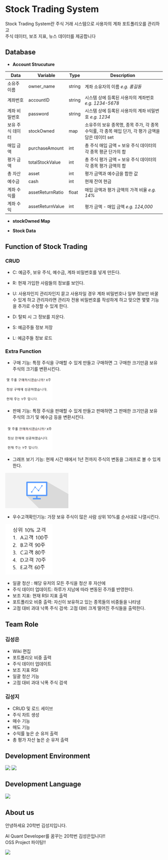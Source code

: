 # Stock Trading System  
Stock Trading System란 주식 거래 시스템으로 사용자의 계좌 포트폴리오를 관리하고  
주식 데이터, 보조 지표, 뉴스 데이터를 제공합니다

## Database

- **Account Strucuture**  
  
| Data       | Variable         | Type   | Description |
|------------|------------------|--------|-------------|
| 소유주 이름      | owner_name | string | 계좌 소유자의 이름 *e.g. 홍길동* |
| 계좌번호    | accountID | string |시스템 상에 등록된 사용자의 계좌번호 *e.g. 1234-5678* |
| 계좌 비밀번호 | password | string |시스템 상에 등록된 사용자의 계좌 비밀번호 *e.g. 1234*|
| 보유 주식 데이터 | stockOwned | map    | 소유주의 보유 종목명, 종목 주가, 각 종목 수익률, 각 종목 매입 단가, 각 평가 금액을 담은 데이터 set|
| 매입 금액 | purchaseAmount | int    | 총 주식 매입 금액 = 보유 주식 데이터의 각 종목 평균 단가의 합 |
| 평가 금액 | totalStockValue  | int    | 총 주식 평가 금액 = 보유 주식 데이터의 각 종목 평가 금액의 합 |
| 총 자산 | asset  | int    | 평가 금액과 예수금을 합한 값 |
| 예수금 | cash | int    | 현재 잔여 현금 |
| 계좌 수익률 | assetReturnRatio | float  | 매입 금액과 평가 금액의 가격 비율 *e.g. 14%*|
| 계좌 수익 | assetReturnValue | int    | 평가 금액 - 매입 금액 *e.g. 124,000*|

- **stockOwned Map** 

- **Stock Data**  
## Function of Stock Trading

### CRUD

- C: 예금주, 보유 주식, 예수금, 계좌 비밀번호를 넣게 만든다.

- R: 현재 가입한 사람들의 정보를 보인다.

- U: 사용자인지 관리자인지 묻고 사용자일 경우 계좌 비밀번호나 일부 정보만 바꿀 수 있게 하고 관리자라면 관리자 전용 비밀번호를 작성하게 하고 맞으면 몇몇 기능을 추가로 수정할 수 있게 한다.

- D: 탈퇴 시 그 정보를 지운다.

- S: 예금주들 정보 저장

- L: 예금주들 정보 로드

### Extra Function

- 구매 기능: 특정 주식을 구매할 수 있게 만들고 구매하면 그 구매한 크기만큼 보유 주식의 크기를 변환시킨다.
<img src="https://github.com/2023OSSLteam/StockTrading/blob/main/img/%EA%B5%AC%EB%A7%A4.png" width="30%" height="20%">

- 판매 기능: 특정 주식을 판매할 수 있게 만들고 판매하면 그 판매한 크기만큼 보유 주식의 크기 및 예수금 등을 변환시킨다.
<img src="https://github.com/2023OSSLteam/StockTrading/blob/main/img/%ED%8C%90%EB%A7%A4.png" width="30%" height="20%">

- 그래프 보기 기능: 현재 시간 때에서 1년 전까지 주식의 변동을 그래프로 볼 수 있게 한다.
<img src="https://github.com/2023OSSLteam/StockTrading/blob/main/img/chart1.png" width="40%" height="30%">

- 우수고객확인기능: 가장 보유 주식이 많은 사람 상위 10%를 순서대로 나열시킨다.
<img src="https://github.com/2023OSSLteam/StockTrading/blob/main/img/image.png" width="30%" height="20%">

- 일괄 청산 : 해당 유저의 모든 주식을 청산 후 자산에 
- 주식 데이터 업데이트: 하루가 지남에 따라 변동된 주가를 반영한다.
- 보조 지표: 현재 RSI 지표 출력
- 포트폴리오 비중 출력: 자신이 보유하고 있는 종목들의 비중들을 나타냄
- 고점 대비 과대 낙폭 주식 검색: 고점 대비 크게 떨어진 주식들을 출력한다.

## Team Role
### 김성은
- Wiki 편집
- 포트폴리오 비중 출력
- 주식 데이터 업데이트
- 보조 지표 RSI
- 일괄 청산 기능
- 고점 대비 과대 낙폭 주식 검색
 
### 김성지
- CRUD 및 로드 세이브
- 주식 차트 생성
- 매수 기능
- 매도 기능
- 수익률 높은 순 유저 출력 
- 총 평가 자산 높은 순 유저 출력

## Development Environment
<img src="https://img.shields.io/badge/git-F05032?style=for-the-badge&logo=c%2B%2B&logoColor=white">
<img src="https://img.shields.io/badge/visualstudiocode-007ACC?style=for-the-badge&logo=c%2B%2B&logoColor=white">

## Development Language
<img src="https://img.shields.io/badge/c++-00599C?style=for-the-badge&logo=c%2B%2B&logoColor=white">

## About us
안녕하세요 20학번 김성지입니다.

AI Quant Developer를 꿈꾸는 20학번 김성은입니다!!    
OSS Project 파이팅!!  
  
<a href="https://github.com/immanuelk1m">
<img src="https://img.shields.io/badge/github-181717?style=for-the-badge&logo=c%2B%2B&logoColor=white">
</a>

